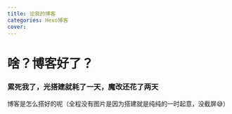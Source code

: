 ```yaml
---
title: 论我的博客
categories: Hexo博客
cover: 
---
```


# 啥？博客好了？
### 累死我了，光搭建就耗了一天，魔改还花了两天

博客是怎么搭好的呢（全程没有图片是因为搭建就是纯纯的一时起意，没截屏😅）